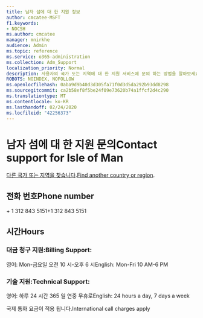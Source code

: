 ```yaml
---
title: 남자 섬에 대 한 지원 정보
author: cmcatee-MSFT
f1.keywords:
- NOCSH
ms.author: cmcatee
manager: mnirkhe
audience: Admin
ms.topic: reference
ms.service: o365-administration
ms.collection: Adm_Support
localization_priority: Normal
description: 사용자의 국가 또는 지역에 대 한 지원 서비스에 문의 하는 방법을 알아보세요.
ROBOTS: NOINDEX, NOFOLLOW
ms.openlocfilehash: 0aba9d9b40d3d305fa71f0d3d5da292b93dd8298
ms.sourcegitcommit: ca2b58ef8f5be24f09e73620b74a1ffcf2d4c290
ms.translationtype: MT
ms.contentlocale: ko-KR
ms.lasthandoff: 02/24/2020
ms.locfileid: "42256373"
---
```

# <a name="contact-support-for-isle-of-man"></a><span data-ttu-id="863a6-103">남자 섬에 대 한 지원 문의</span><span class="sxs-lookup"><span data-stu-id="863a6-103">Contact support for Isle of Man</span></span>

<span data-ttu-id="863a6-104">[다른 국가 또는 지역을 찾습니다](../contact-support-for-business-products.md).</span><span class="sxs-lookup"><span data-stu-id="863a6-104">[Find another country or region](../contact-support-for-business-products.md).</span></span>

## <a name="phone-number"></a><span data-ttu-id="863a6-105">전화 번호</span><span class="sxs-lookup"><span data-stu-id="863a6-105">Phone number</span></span>
<span data-ttu-id="863a6-106">+ 1 312 843 5151</span><span class="sxs-lookup"><span data-stu-id="863a6-106">+1 312 843 5151</span></span>

## <a name="hours"></a><span data-ttu-id="863a6-107">시간</span><span class="sxs-lookup"><span data-stu-id="863a6-107">Hours</span></span>
### <a name="billing-support"></a><span data-ttu-id="863a6-108">대금 청구 지원:</span><span class="sxs-lookup"><span data-stu-id="863a6-108">Billing Support:</span></span>

<span data-ttu-id="863a6-109">영어: Mon-금요일 오전 10 시-오후 6 시</span><span class="sxs-lookup"><span data-stu-id="863a6-109">English: Mon-Fri 10 AM-6 PM</span></span>

### <a name="technical-support"></a><span data-ttu-id="863a6-110">기술 지원:</span><span class="sxs-lookup"><span data-stu-id="863a6-110">Technical Support:</span></span>

<span data-ttu-id="863a6-111">영어: 하루 24 시간 365 일 연중 무휴로</span><span class="sxs-lookup"><span data-stu-id="863a6-111">English: 24 hours a day, 7 days a week</span></span>

<span data-ttu-id="863a6-112">국제 통화 요금이 적용 됩니다.</span><span class="sxs-lookup"><span data-stu-id="863a6-112">International call charges apply</span></span>